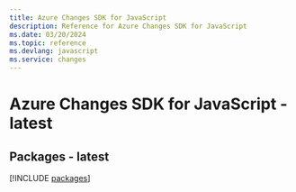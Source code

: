 ```yaml
---
title: Azure Changes SDK for JavaScript
description: Reference for Azure Changes SDK for JavaScript
ms.date: 03/20/2024
ms.topic: reference
ms.devlang: javascript
ms.service: changes
---
```

# Azure Changes SDK for JavaScript - latest
## Packages - latest
[!INCLUDE [packages](changes-index.md)]
